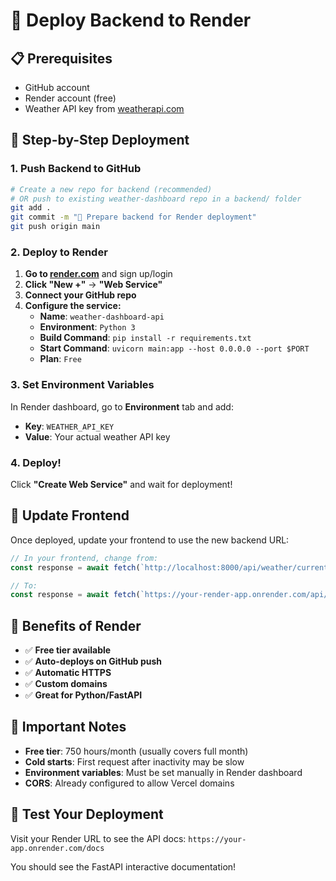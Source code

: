 # 🚀 Deploy Backend to Render

## 📋 Prerequisites
- GitHub account
- Render account (free)
- Weather API key from [weatherapi.com](https://weatherapi.com)

## 🎯 Step-by-Step Deployment

### 1. Push Backend to GitHub
```bash
# Create a new repo for backend (recommended)
# OR push to existing weather-dashboard repo in a backend/ folder
git add .
git commit -m "🚀 Prepare backend for Render deployment"
git push origin main
```

### 2. Deploy to Render

1. **Go to [render.com](https://render.com)** and sign up/login
2. **Click "New +"** → **"Web Service"**
3. **Connect your GitHub repo**
4. **Configure the service:**
   - **Name**: `weather-dashboard-api`
   - **Environment**: `Python 3`
   - **Build Command**: `pip install -r requirements.txt`
   - **Start Command**: `uvicorn main:app --host 0.0.0.0 --port $PORT`
   - **Plan**: `Free`

### 3. Set Environment Variables

In Render dashboard, go to **Environment** tab and add:
- **Key**: `WEATHER_API_KEY`
- **Value**: Your actual weather API key

### 4. Deploy!

Click **"Create Web Service"** and wait for deployment!

## 🔗 Update Frontend

Once deployed, update your frontend to use the new backend URL:

```typescript
// In your frontend, change from:
const response = await fetch(`http://localhost:8000/api/weather/current/${city}`);

// To:
const response = await fetch(`https://your-render-app.onrender.com/api/weather/current/${city}`);
```

## 🌟 Benefits of Render

- ✅ **Free tier available**
- ✅ **Auto-deploys on GitHub push**
- ✅ **Automatic HTTPS**
- ✅ **Custom domains**
- ✅ **Great for Python/FastAPI**

## 🚨 Important Notes

- **Free tier**: 750 hours/month (usually covers full month)
- **Cold starts**: First request after inactivity may be slow
- **Environment variables**: Must be set manually in Render dashboard
- **CORS**: Already configured to allow Vercel domains

## 🧪 Test Your Deployment

Visit your Render URL to see the API docs:
`https://your-app.onrender.com/docs`

You should see the FastAPI interactive documentation!
